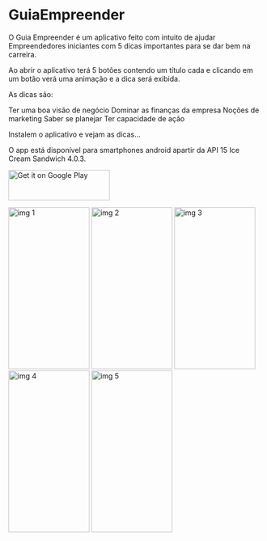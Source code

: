 # GuiaEmpreender
 O Guia Empreender é um aplicativo feito com intuito de ajudar Empreendedores iniciantes com 5 dicas importantes para se dar bem na carreira.

 Ao abrir o aplicativo  terá 5 botões contendo um título cada e clicando em um botão verá uma animação e a dica será exibida.

 As dicas são:

Ter uma boa visão de negócio
Dominar as finanças da empresa
Noções de marketing
Saber se planejar
Ter capacidade de ação

 Instalem o aplicativo e vejam as dicas…

 O app está disponível para smartphones android apartir da API 15 Ice Cream Sandwich 4.0.3.
 
 <a href='https://play.google.com/store/apps/details?id=br.com.edrsantos.fivethings&utm_source=global_co&utm_medium=prtnr&utm_content=Mar2515&utm_campaign=PartBadge&pcampaignid=MKT-Other-global-all-co-prtnr-ap-PartBadge-Mar2515-1'><img width="200" height="60" alt='Get it on Google Play' src='https://play.google.com/intl/en_us/badges/images/apps/en-play-badge.png'/></a>
 
 <img width="160" height="320" src='https://github.com/edrianosantos/GuiaEmpreeder/blob/master/Prot%C3%B3tipos/device-2016-04-13-211843.png' alt="img 1">  <img width="160" height="320" src='https://github.com/edrianosantos/GuiaEmpreeder/blob/master/Prot%C3%B3tipos/device-2016-04-13-211944.png' alt="img 2">  <img width="160" height="320" src='https://github.com/edrianosantos/GuiaEmpreeder/blob/master/Prot%C3%B3tipos/device-2016-04-13-212025.png' alt="img 3">  <img width="160" height="320" src='https://github.com/edrianosantos/GuiaEmpreeder/blob/master/Prot%C3%B3tipos/device-2016-04-13-212118.png' alt="img 4">  <img width="160" height="320" src='https://github.com/edrianosantos/GuiaEmpreeder/blob/master/Prot%C3%B3tipos/device-2016-04-13-212157.png' alt="img 5"> 
